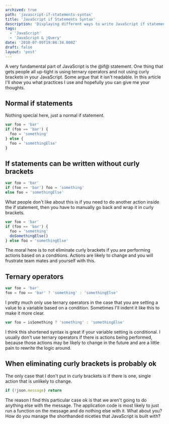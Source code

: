 ```yaml
---
archived: true
path: 'javascript-if-statements-syntax'
title: 'JavaScript if Statements Syntax'
description: 'Displaying different ways to write JavaScript if statements.'
tags:
  - 'JavaScript'
  - 'JavaScript & jQuery'
date: '2010-07-09T19:08:34.000Z'
draft: false
layout: 'post'
---
```


A very fundamental part of JavaScript is the @if@ statement. One thing that gets people all up-tight is using ternary operators and not using curly brackets in your JavaScript. Some argue that it isn't readable. In this article I'll show you what practices I use and hopefully you can give me your thoughts.

## Normal if statements

Nothing special here, just a normal if statement.

```js
var foo = 'bar'
if (foo == 'bar') {
  foo = 'something'
} else {
  foo = 'somethingElse'
}
```

## If statements can be written without curly brackets

```js
var foo = 'bar'
if (foo == 'bar') foo = 'something'
else foo = 'somethingElse'
```

What people don't like about this is if you need to do another action inside the if statement, then you have to manually go back and wrap it in curly brackets.

```js
var foo = 'bar'
if (foo == 'bar') {
  foo = 'something'
  doSomethingElse()
} else foo = 'somethingElse'
```

The moral here is to not eliminate curly brackets if you are performing actions based on a conditions. Actions are likely to change and you will frustrate team mates and yourself with this.

## Ternary operators

```js
var foo = 'bar'
foo = foo == 'bar' ? 'something' : 'somethingElse'
```

I pretty much only use ternary operators in the case that you are setting a value to a variable based on a condition. Sometimes I'll indent it like this to make it more clear.

```js
var foo = isSomething ? 'something' : 'somethingElse'
```

I think this shortened syntax is great if your variable setting is conditional. I usually don't use ternary operators if there is actions being performed, because those actions may be likely to change in the future and are a little pain to rewrite the logic around.

## When eliminating curly brackets is probably ok

The only case that I don't put in curly brackets is if there is one, single action that is unlikely to change.

```js
if (!json.message) return
```

The reason I find this particular case ok is that we aren't going to do anything else with the message. The application code is most likely to just run a function on the message and do nothing else with it. What about you? How do you manage the shorthanded niceties that JavaScript is built with?
